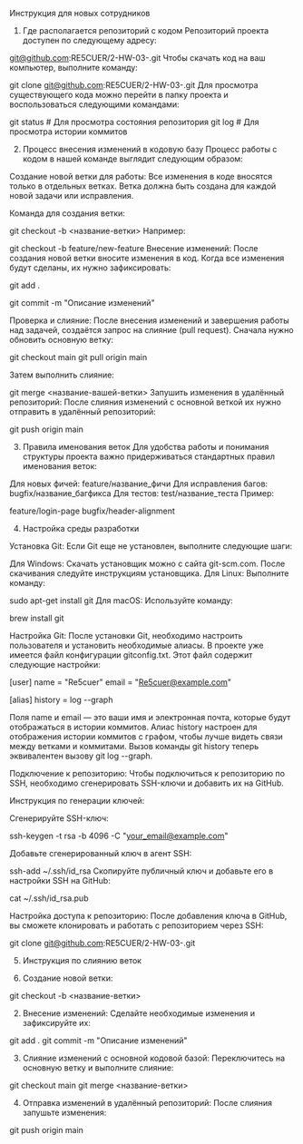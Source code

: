 Инструкция для новых сотрудников


1. Где располагается репозиторий с кодом
Репозиторий проекта доступен по следующему адресу:

git@github.com:RE5CUER/2-HW-03-.git
Чтобы скачать код на ваш компьютер, выполните команду:

git clone git@github.com:RE5CUER/2-HW-03-.git
Для просмотра существующего кода можно перейти в папку проекта и воспользоваться следующими командами:

git status   # Для просмотра состояния репозитория
git log      # Для просмотра истории коммитов



2. Процесс внесения изменений в кодовую базу
Процесс работы с кодом в нашей команде выглядит следующим образом:

Создание новой ветки для работы:
Все изменения в коде вносятся только в отдельных ветках.
Ветка должна быть создана для каждой новой задачи или исправления.

Команда для создания ветки:

git checkout -b <название-ветки>
Например:

git checkout -b feature/new-feature
Внесение изменений: После создания новой ветки вносите изменения в код. Когда все изменения будут сделаны, их нужно зафиксировать:

git add .

git commit -m "Описание изменений"

Проверка и слияние: После внесения изменений и завершения работы над задачей, создаётся запрос на слияние (pull request). Сначала нужно обновить основную ветку:

git checkout main
git pull origin main

Затем выполнить слияние:

git merge <название-вашей-ветки>
Запушить изменения в удалённый репозиторий: После слияния изменений с основной веткой их нужно отправить в удалённый репозиторий:

git push origin main




3. Правила именования веток
Для удобства работы и понимания структуры проекта важно придерживаться стандартных правил именования веток:

Для новых фичей: feature/название_фичи
Для исправления багов: bugfix/название_багфикса
Для тестов: test/название_теста
Пример:

feature/login-page
bugfix/header-alignment



4. Настройка среды разработки

Установка Git:
Если Git еще не установлен, выполните следующие шаги:

Для Windows: Скачать установщик можно с сайта git-scm.com. После скачивания следуйте инструкциям установщика.
Для Linux: Выполните команду:

sudo apt-get install git
Для macOS: Используйте команду:

brew install git

Настройка Git:
После установки Git, необходимо настроить пользователя и установить необходимые алиасы.
В проекте уже имеется файл конфигурации gitconfig.txt. Этот файл содержит следующие настройки:

[user]
    name = "Re5cuer"
    email = "Re5cuer@example.com"

[alias]
    history = log --graph
	
Поля name и email — это ваши имя и электронная почта, которые будут отображаться в истории коммитов.
Алиас history настроен для отображения истории коммитов с графом, чтобы лучше видеть связи между ветками и коммитами.
Вызов команды git history теперь эквивалентен вызову git log --graph.

Подключение к репозиторию:
Чтобы подключиться к репозиторию по SSH, необходимо сгенерировать SSH-ключи и добавить их на GitHub.

Инструкция по генерации ключей:

Сгенерируйте SSH-ключ:

ssh-keygen -t rsa -b 4096 -C "your_email@example.com"

Добавьте сгенерированный ключ в агент SSH:

ssh-add ~/.ssh/id_rsa
Скопируйте публичный ключ и добавьте его в настройки SSH на GitHub:

cat ~/.ssh/id_rsa.pub

Настройка доступа к репозиторию:
После добавления ключа в GitHub, вы сможете клонировать и работать с репозиторием через SSH:

git clone git@github.com:RE5CUER/2-HW-03-.git



5. Инструкция по слиянию веток


1. Создание новой ветки:

git checkout -b <название-ветки>

2. Внесение изменений:
Сделайте необходимые изменения и зафиксируйте их:

git add .
git commit -m "Описание изменений"

3. Слияние изменений с основной кодовой базой:
Переключитесь на основную ветку и выполните слияние:

git checkout main
git merge <название-ветки>

4. Отправка изменений в удалённый репозиторий:
После слияния запушьте изменения:

git push origin main
